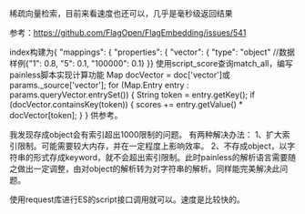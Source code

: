 稀疏向量检索，目前来看速度也还可以，几乎是毫秒级返回结果

参考：https://github.com/FlagOpen/FlagEmbedding/issues/541

index构建为{
"mappings": {
"properties": {
"vector": {
"type": "object" //数据样例{"1": 0.8, "5": 0.1, "100000": 0.1}
}}
使用script_score查询match_all，编写painless脚本实现计算功能
Map docVector = doc['vector']或params._source['vector'];
for (Map.Entry entry : params.queryVector.entrySet()) {
String token = entry.getKey();
if (docVector.containsKey(token)) {
scores += entry.getValue() * docVector[token];
}
}
供参考。

我发现存成object会有索引超出1000限制的问题。
有两种解决办法：
1、扩大索引限制。可能需要较大内存，并在一定程度上影响效率。
2、不存成object，以字符串的形式存成keyword，就不会超出索引限制。此时painless的解析语言需要随之做出一定调整，由对object的解析转为对字符串的解析。同样能完美解决此问题。

使用request库进行ES的script接口调用就可以。速度是比较快的。
